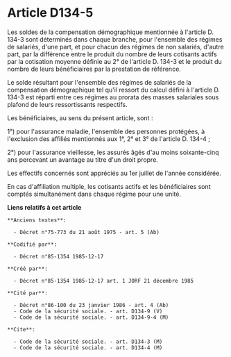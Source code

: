 # Article D134-5

Les soldes de la compensation démographique mentionnée à l'article D. 134-3 sont déterminés dans chaque branche, pour
l'ensemble des régimes de salariés, d'une part, et pour chacun des régimes de non salariés, d'autre part, par la différence
entre le produit du nombre de leurs cotisants actifs par la cotisation moyenne définie au 2° de l'article D. 134-3 et le
produit du nombre de leurs bénéficiaires par la prestation de référence. 

Le solde résultant pour l'ensemble des régimes de salariés de la compensation démographique tel qu'il ressort du calcul
défini à l'article D. 134-3 est réparti entre ces régimes au prorata des masses salariales sous plafond de leurs
ressortissants respectifs.

Les bénéficiaires, au sens du présent article, sont : 

1°) pour l'assurance maladie, l'ensemble des personnes protégées, à l'exclusion des affiliés mentionnés aux 1°, 2° et 3° de
l'article D. 134-4 ; 

2°) pour l'assurance vieillesse, les assurés âgés d'au moins soixante-cinq ans percevant un avantage au titre d'un droit
propre.

Les effectifs concernés sont appréciés au 1er juillet de l'année considérée. 

En cas d'affiliation multiple, les cotisants actifs et les bénéficiaires sont comptés simultanément dans chaque régime pour
une unité.

**Liens relatifs à cet article**

	**Anciens textes**:

	  - Décret n°75-773 du 21 août 1975 - art. 5 (Ab)

	**Codifié par**:

	  - Décret n°85-1354 1985-12-17

	**Créé par**:

	  - Décret n°85-1354 1985-12-17 art. 1 JORF 21 décembre 1985

	**Cité par**:

	  - Décret n°86-100 du 23 janvier 1986 - art. 4 (Ab)
	  - Code de la sécurité sociale. - art. D134-9 (V)
	  - Code de la sécurité sociale. - art. D134-9-4 (M)

	**Cite**:

	  - Code de la sécurité sociale. - art. D134-3 (M)
	  - Code de la sécurité sociale. - art. D134-4 (M)
